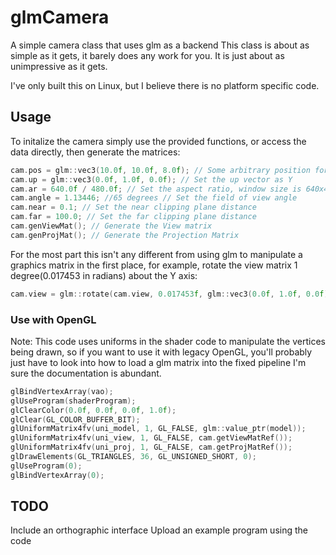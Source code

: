 glmCamera
=========

A simple camera class that uses glm as a backend
This class is about as simple as it gets, it barely does any work for you.
It is just about as unimpressive as it gets.

I've only built this on Linux, but I believe there is no platform specific code.

Usage
-----
To initalize the camera simply use the provided functions, or access the data
directly, then generate the matrices:
```C++
cam.pos = glm::vec3(10.0f, 10.0f, 8.0f); // Some arbitrary position for the cam
cam.up = glm::vec3(0.0f, 1.0f, 0.0f); // Set the up vector as Y
cam.ar = 640.0f / 480.0f; // Set the aspect ratio, window size is 640x480
cam.angle = 1.13446; //65 degrees // Set the field of view angle
cam.near = 0.1; // Set the near clipping plane distance
cam.far = 100.0; // Set the far clipping plane distance
cam.genViewMat(); // Generate the View matrix
cam.genProjMat(); // Generate the Projection Matrix
```

For the most part this isn't any different from using glm to manipulate a
graphics matrix in the first place, for example, rotate the view matrix
1 degree(0.017453 in radians) about the Y axis:
```C++
cam.view = glm::rotate(cam.view, 0.017453f, glm::vec3(0.0f, 1.0f, 0.0f));
```

### Use with OpenGL
Note: This code uses uniforms in the shader code to manipulate the vertices
being drawn, so if you want to use it with legacy OpenGL, you'll probably
just have to look into how to load a glm matrix into the fixed pipeline
I'm sure the documentation is abundant.
```C++
glBindVertexArray(vao);
glUseProgram(shaderProgram);
glClearColor(0.0f, 0.0f, 0.0f, 1.0f);
glClear(GL_COLOR_BUFFER_BIT);
glUniformMatrix4fv(uni_model, 1, GL_FALSE, glm::value_ptr(model));
glUniformMatrix4fv(uni_view, 1, GL_FALSE, cam.getViewMatRef());
glUniformMatrix4fv(uni_proj, 1, GL_FALSE, cam.getProjMatRef());
glDrawElements(GL_TRIANGLES, 36, GL_UNSIGNED_SHORT, 0);
glUseProgram(0);
glBindVertexArray(0);
```

TODO
----
Include an orthographic interface
Upload an example program using the code

